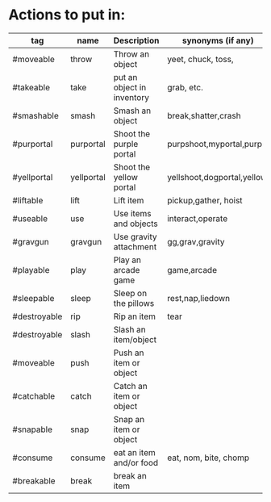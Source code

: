 # Actions to put in:

| tag               | name       | Description                | synonyms (if any)         |
| ----------------- | ---------- | -------------------------- | -----------------------   |
| #moveable         | throw      | Throw an object            | yeet, chuck, toss,        |
| #takeable         | take       | put an object in inventory | grab, etc.                |
| #smashable        | smash      | Smash an object            | break,shatter,crash       | 
| #purportal        | purportal  | Shoot the purple portal    | purpshoot,myportal,purple |
| #yellportal       | yellportal | Shoot the yellow portal    | yellshoot,dogportal,yellow|
| #liftable         | lift       | Lift item                  | pickup,gather, hoist      |
| #useable          | use        | Use items and objects      | interact,operate          |
| #gravgun          | gravgun    | Use gravity attachment     | gg,grav,gravity           |
| #playable         | play       | Play an arcade game        | game,arcade               |
| #sleepable        | sleep      | Sleep on the pillows       | rest,nap,liedown          |
| #destroyable      | rip        | Rip an item                | tear                      |
| #destroyable      | slash      | Slash an item/object       |                           |
| #moveable         | push       | Push an item or object     |                           |
| #catchable        | catch      | Catch an item or object    |                           |
| #snapable         | snap       | Snap an item or object     |                           |
| #consume          | consume    | eat an item and/or food    | eat, nom, bite, chomp     |
| #breakable        | break      | break an item              |                           |